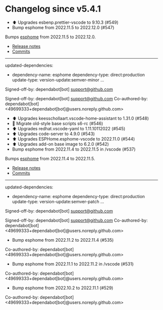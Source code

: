 # Changelog since v5.4.1
- ⬆️ Upgrades esbenp.prettier-vscode to 9.10.3 (#549) 
- Bump esphome from 2022.11.5 to 2022.12.0 (#547)

Bumps [esphome](https://github.com/esphome/esphome) from 2022.11.5 to 2022.12.0.
- [Release notes](https://github.com/esphome/esphome/releases)
- [Commits](https://github.com/esphome/esphome/compare/2022.11.5...2022.12.0)

---
updated-dependencies:
- dependency-name: esphome
  dependency-type: direct:production
  update-type: version-update:semver-minor
...

Signed-off-by: dependabot[bot] <support@github.com>

Signed-off-by: dependabot[bot] <support@github.com>
Co-authored-by: dependabot[bot] <49699333+dependabot[bot]@users.noreply.github.com> 
- ⬆️ Upgrades keesschollaart.vscode-home-assistant to 1.31.0 (#548) 
- 🔨 Migrate old-style base scripts s6-rc (#546) 
- ⬆️ Upgrades redhat.vscode-yaml to 1.11.10112022 (#545) 
- ⬆️ Upgrades code-server to 4.9.0 (#543) 
- ⬆️ Upgrades ESPHome.esphome-vscode to 2022.11.0 (#544) 
- ⬆️ Upgrades add-on base image to 6.2.0 (#542) 
- Bump esphome from 2022.11.4 to 2022.11.5 in /vscode (#537)

Bumps [esphome](https://github.com/esphome/esphome) from 2022.11.4 to 2022.11.5.
- [Release notes](https://github.com/esphome/esphome/releases)
- [Commits](https://github.com/esphome/esphome/compare/2022.11.4...2022.11.5)

---
updated-dependencies:
- dependency-name: esphome
  dependency-type: direct:production
  update-type: version-update:semver-patch
...

Signed-off-by: dependabot[bot] <support@github.com>

Signed-off-by: dependabot[bot] <support@github.com>
Co-authored-by: dependabot[bot] <49699333+dependabot[bot]@users.noreply.github.com> 
- Bump esphome from 2022.11.2 to 2022.11.4 (#535)

Co-authored-by: dependabot[bot] <49699333+dependabot[bot]@users.noreply.github.com> 
- Bump esphome from 2022.11.1 to 2022.11.2 in /vscode (#531)

Co-authored-by: dependabot[bot] <49699333+dependabot[bot]@users.noreply.github.com> 
- Bump esphome from 2022.10.2 to 2022.11.1 (#529)

Co-authored-by: dependabot[bot] <49699333+dependabot[bot]@users.noreply.github.com> 
